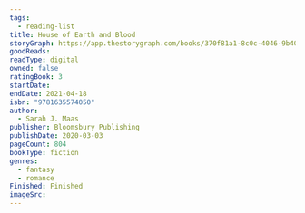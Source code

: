 ```yaml
---
tags:
  - reading-list
title: House of Earth and Blood
storyGraph: https://app.thestorygraph.com/books/370f81a1-8c0c-4046-9b40-52fbd727eca9
goodReads:
readType: digital
owned: false
ratingBook: 3
startDate:
endDate: 2021-04-18
isbn: "9781635574050"
author:
  - Sarah J. Maas
publisher: Bloomsbury Publishing
publishDate: 2020-03-03
pageCount: 804
bookType: fiction
genres:
  - fantasy
  - romance
Finished: Finished
imageSrc:
---
```

